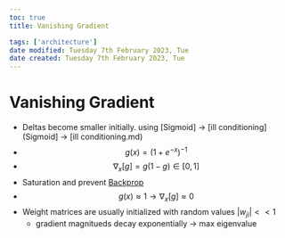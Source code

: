 ```yaml
---
toc: true
title: Vanishing Gradient

tags: ['architecture']
date modified: Tuesday 7th February 2023, Tue
date created: Tuesday 7th February 2023, Tue
---
```


# Vanishing Gradient


- Deltas become smaller initially. using [Sigmoid] -> [ill conditioning](Sigmoid] -> [ill conditioning.md) 
- $$g(x) = (1+e^{-x})^{-1}$$
- $$\nabla_{x}[g] = g(1-g) \in [0,1]$$
- Saturation and prevent [Backprop](Backprop.md) 
- $$g(x) \approx 1 \rightarrow \nabla_{x}[g] \approx 0 $$
- Weight matrices are usually initialized with random values $|w_{ji}| << 1$ 
	- gradient magnitueds decay exponentially -> max eigenvalue



